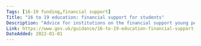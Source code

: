 ```yaml
---
Tags: [16-19 funding,financial support]
Title: "16 to 19 education: financial support for students"
Description: "Advice for institutions on the financial support young people may be able to access to help them participate in education and training."
Link: https://www.gov.uk/guidance/16-to-19-education-financial-support-for-students
DateAdded: 2022-01-01
---
```

